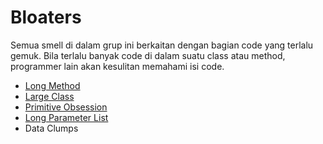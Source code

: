 # Bloaters

Semua smell di dalam grup ini berkaitan dengan bagian code yang terlalu gemuk. Bila terlalu banyak code di dalam suatu class atau method, programmer lain akan kesulitan memahami isi code.

- [Long Method](long_method)
- [Large Class](large_class)
- [Primitive Obsession](primitive_obsession)
- [Long Parameter List](long_parameter_list)
- Data Clumps